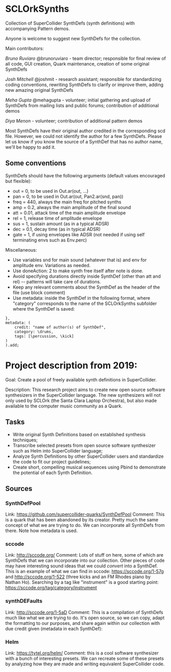 SCLOrkSynths
======================
 
Collection of SuperCollider SynthDefs (synth definitions) with accompanying Pattern demos.

Anyone is welcome to suggest new SynthDefs for the collection.

Main contributors:

*Bruno Ruviaro* @brunoruviaro - team director; responsible for final review of all code, GUI creation, Quark maintenance, creation of some original SynthDefs

*Josh Mitchell* @joshmit - research assistant; responsible for standardizing coding conventions, rewriting SynthDefs to clarify or improve them, adding new amazing original SynthDefs

*Meha Gupta* @mehagupta - volunteer; initial gathering and upload of SynthDefs from mailing lists and public forums; contribution of additional demos

*Diya Menon* - volunteer; contribution of additional pattern demos

Most SynthDefs have their original author credited in the corresponding scd file. However, we could not identify the author for a few SynthDefs. Please let us know if you know the source of a SynthDef that has no author name, we'll be happy to add it.

## Some conventions

SynthDefs should have the following arguments (default values encouraged but flexible):

* out = 0, to be used in Out.ar(out, ...)
* pan = 0, to be used in Out.ar(out, Pan2.ar(snd, pan))
* freq = 440, always the main freq for pitched synths
* amp = 0.2, always the main amplitude of the final sound
* att = 0.01, attack time of the main amplitude envelope
* rel = 1, release time of amplitude envelope
* sus = 1, sustain amount (as in a typical ADSR)
* dec = 0.1, decay time (as in typical ADSR)
* gate = 1, if using envelopes like ADSR (not needed if using self terminating envs such as Env.perc)

Miscellaneous:

* Use variables snd for main sound (whatever that is) and env for amplitude env. Variations as needed.
* Use doneAction: 2 to make synth free itself after note is done.
* Avoid specifying durations directly inside SynthDef (other than att and rel) -- patterns will take care of durations.
* Keep any relevant comments about the SynthDef as the header of the file (use block comment)
* Use metadata: inside the SynthDef in the following format, where "category" corresponds to the name of the SCLOrkSynths subfolder where the SynthDef is saved:

```
},
metadata: (
	credit: "name of author(s) of SynthDef",
	category: \drums,
	tags: [\percussion, \kick]
)
).add;
```

# Project description from 2019:

Goal: Create a pool of freely available synth definitions in SuperCollider.

Description: This research project aims to create new open source software synthesizers in the SuperCollider language. The new synthesizers will not only used by SCLOrk (the Santa Clara Laptop Orchestra), but also made available to the computer music community as a Quark. 

## Tasks
* Write original Synth Definitions based on established synthesis techniques;
* Transcribe selected presets from open source software synthesizer such as Helm into SuperCollider language;
* Analyze Synth Definitions by other SuperCollider users and standardize the code to fit our project guidelines;
* Create short, compelling musical sequences using Pbind to demonstrate the potential of each Synth Definition.

## Sources

### SynthDefPool
Link: https://github.com/supercollider-quarks/SynthDefPool
Comment: This is a quark that has been abandoned by its creator. Pretty much the same concept of what we are trying to do. We can incorporate all SynthDefs from there. Note how metadata is used.

### sccode
Link: http://sccode.org/ 
Comment: Lots of stuff on here, some of which are SynthDefs that we can incorporate into our collection. Other pieces of code may have interesting sound ideas that we could *convert* into a SynthDef. This is an example of what we can find in sccode: https://sccode.org/1-57g and http://sccode.org/1-522 (three kicks and an FM Rhodes piano by Nathan Ho). Searching by a tag like "instrument" is a good starting point: https://sccode.org/tag/category/instrument 

### synthDEFaults
Link: http://sccode.org/1-5aD 
Comment: This is a compilation of SynthDefs much like what we are trying to do. It's open source, so we can copy, adapt the formatting to our purposes, and share again within our collection with due credit given (metadata in each SynthDef):

### Helm
Link: https://tytel.org/helm/
Comment: this is a cool software synthesizer with a bunch of interesting presets. We can recreate some of these presets by analyzing how they are made and writing equivalent SuperCollider code.




